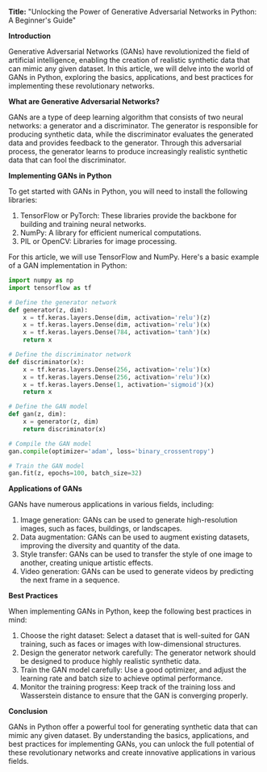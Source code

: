 **Title:** "Unlocking the Power of Generative Adversarial Networks in Python: A Beginner's Guide"

**Introduction**

Generative Adversarial Networks (GANs) have revolutionized the field of artificial intelligence, enabling the creation of realistic synthetic data that can mimic any given dataset. In this article, we will delve into the world of GANs in Python, exploring the basics, applications, and best practices for implementing these revolutionary networks.

**What are Generative Adversarial Networks?**

GANs are a type of deep learning algorithm that consists of two neural networks: a generator and a discriminator. The generator is responsible for producing synthetic data, while the discriminator evaluates the generated data and provides feedback to the generator. Through this adversarial process, the generator learns to produce increasingly realistic synthetic data that can fool the discriminator.

**Implementing GANs in Python**

To get started with GANs in Python, you will need to install the following libraries:

1. TensorFlow or PyTorch: These libraries provide the backbone for building and training neural networks.
2. NumPy: A library for efficient numerical computations.
3. PIL or OpenCV: Libraries for image processing.

For this article, we will use TensorFlow and NumPy. Here's a basic example of a GAN implementation in Python:
```python
import numpy as np
import tensorflow as tf

# Define the generator network
def generator(z, dim):
    x = tf.keras.layers.Dense(dim, activation='relu')(z)
    x = tf.keras.layers.Dense(dim, activation='relu')(x)
    x = tf.keras.layers.Dense(784, activation='tanh')(x)
    return x

# Define the discriminator network
def discriminator(x):
    x = tf.keras.layers.Dense(256, activation='relu')(x)
    x = tf.keras.layers.Dense(256, activation='relu')(x)
    x = tf.keras.layers.Dense(1, activation='sigmoid')(x)
    return x

# Define the GAN model
def gan(z, dim):
    x = generator(z, dim)
    return discriminator(x)

# Compile the GAN model
gan.compile(optimizer='adam', loss='binary_crossentropy')

# Train the GAN model
gan.fit(z, epochs=100, batch_size=32)
```
**Applications of GANs**

GANs have numerous applications in various fields, including:

1. Image generation: GANs can be used to generate high-resolution images, such as faces, buildings, or landscapes.
2. Data augmentation: GANs can be used to augment existing datasets, improving the diversity and quantity of the data.
3. Style transfer: GANs can be used to transfer the style of one image to another, creating unique artistic effects.
4. Video generation: GANs can be used to generate videos by predicting the next frame in a sequence.

**Best Practices**

When implementing GANs in Python, keep the following best practices in mind:

1. Choose the right dataset: Select a dataset that is well-suited for GAN training, such as faces or images with low-dimensional structures.
2. Design the generator network carefully: The generator network should be designed to produce highly realistic synthetic data.
3. Train the GAN model carefully: Use a good optimizer, and adjust the learning rate and batch size to achieve optimal performance.
4. Monitor the training progress: Keep track of the training loss and Wasserstein distance to ensure that the GAN is converging properly.

**Conclusion**

GANs in Python offer a powerful tool for generating synthetic data that can mimic any given dataset. By understanding the basics, applications, and best practices for implementing GANs, you can unlock the full potential of these revolutionary networks and create innovative applications in various fields.